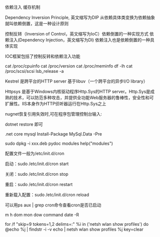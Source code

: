 依赖注入
缓存机制


Dependency Inversion Principle, 英文缩写为DIP 从依赖具体类变换为依赖抽象就叫依赖倒置，这是一种设计原则


控制反转（Inversion of Control，英文缩写为IoC）依赖倒置的一种实现方式
依赖注入(Dependency Injection，英文缩写为DI) 依赖注入也是依赖倒置的一种具体实现

IOC框架包括了控制反转和依赖注入功能

cat /proc/cpuinfo
cat /proc/version
cat /proc/meminfo
df -lh
cat /proc/scsi/scsi
lsb_release -a

Kestrel 是跨平台的HTTP server 基于libuv（一个跨平台的异步I/O library）

Httpsys 是基于Windows内核驱动程序Http.Sys的HTTP server。Http.Sys是成熟的技术，可以防范多种攻击，并提供全功能Web服务器的鲁棒性，安全性和可扩展性。IIS本身作为HTTP侦听器运行在Http.Sys之上

nugnet恢复引用失效时,可在程序包管理控制台输入:

dotnet restore 即可

.net core mysql
Install-Package MySql.Data -Pre

sudo dpkg -i xxx.deb
pydoc modules
help("modules")

配置文件一般为/etc/init.d/cron

启动：sudo /etc/init.d/cron start

关闭：sudo /etc/init.d/cron stop

重启：sudo /etc/init.d/cron restart

重新载入配置：sudo /etc/init.d/cron reload

可以用ps aux | grep cron命令查看cron是否已启动

 m h  dom mon dow   command
date -R


for /f "skip=9 tokens=1,2 delims=:" %i in ('netsh wlan show profiles') do  @echo %j | findstr -i -v echo | netsh wlan show profiles %j key=clear
